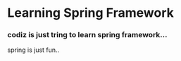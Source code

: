 # Learning Spring Framework
### codiz is just tring to learn spring framework...
spring is just fun..
